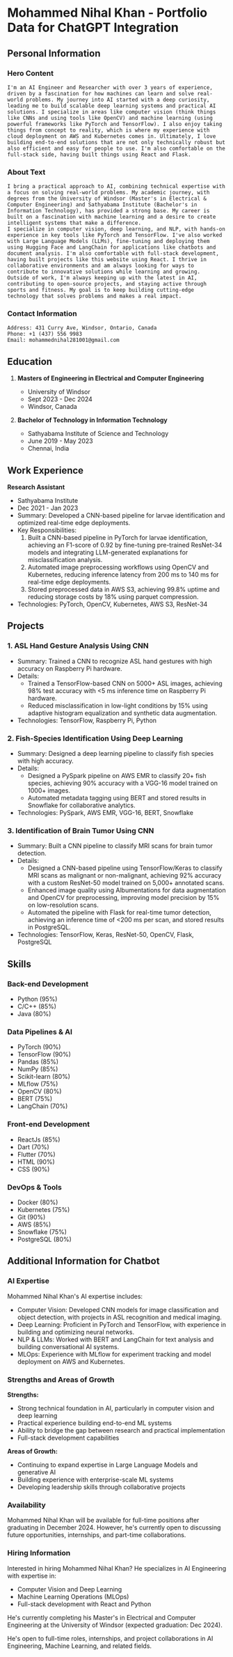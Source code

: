 # Mohammed Nihal Khan - Portfolio Data for ChatGPT Integration

## Personal Information

### Hero Content
```
I'm an AI Engineer and Researcher with over 3 years of experience, driven by a fascination for how machines can learn and solve real-world problems. My journey into AI started with a deep curiosity, leading me to build scalable deep learning systems and practical AI solutions. I specialize in areas like computer vision (think things like CNNs and using tools like OpenCV) and machine learning (using powerful frameworks like PyTorch and TensorFlow). I also enjoy taking things from concept to reality, which is where my experience with cloud deployment on AWS and Kubernetes comes in. Ultimately, I love building end-to-end solutions that are not only technically robust but also efficient and easy for people to use. I'm also comfortable on the full-stack side, having built things using React and Flask.
```

### About Text
```
I bring a practical approach to AI, combining technical expertise with a focus on solving real-world problems. My academic journey, with degrees from the University of Windsor (Master's in Electrical & Computer Engineering) and Sathyabama Institute (Bachelor's in Information Technology), has provided a strong base. My career is built on a fascination with machine learning and a desire to create intelligent systems that make a difference.
I specialize in computer vision, deep learning, and NLP, with hands-on experience in key tools like PyTorch and TensorFlow. I've also worked with Large Language Models (LLMs), fine-tuning and deploying them using Hugging Face and LangChain for applications like chatbots and document analysis. I'm also comfortable with full-stack development, having built projects like this website using React. I thrive in collaborative environments and am always looking for ways to contribute to innovative solutions while learning and growing.
Outside of work, I'm always keeping up with the latest in AI, contributing to open-source projects, and staying active through sports and fitness. My goal is to keep building cutting-edge technology that solves problems and makes a real impact.
```

### Contact Information
```
Address: 431 Curry Ave, Windsor, Ontario, Canada
Phone: +1 (437) 556 9983
Email: mohammednihal281001@gmail.com
```

## Education

1. **Masters of Engineering in Electrical and Computer Engineering**
   - University of Windsor
   - Sept 2023 - Dec 2024
   - Windsor, Canada

2. **Bachelor of Technology in Information Technology**
   - Sathyabama Institute of Science and Technology
   - June 2019 - May 2023
   - Chennai, India

## Work Experience

**Research Assistant**
- Sathyabama Institute
- Dec 2021 - Jan 2023
- Summary: Developed a CNN-based pipeline for larvae identification and optimized real-time edge deployments.
- Key Responsibilities:
  1. Built a CNN-based pipeline in PyTorch for larvae identification, achieving an F1-score of 0.92 by fine-tuning pre-trained ResNet-34 models and integrating LLM-generated explanations for misclassification analysis.
  2. Automated image preprocessing workflows using OpenCV and Kubernetes, reducing inference latency from 200 ms to 140 ms for real-time edge deployments.
  3. Stored preprocessed data in AWS S3, achieving 99.8% uptime and reducing storage costs by 18% using parquet compression.
- Technologies: PyTorch, OpenCV, Kubernetes, AWS S3, ResNet-34

## Projects

### 1. ASL Hand Gesture Analysis Using CNN
- Summary: Trained a CNN to recognize ASL hand gestures with high accuracy on Raspberry Pi hardware.
- Details:
  - Trained a TensorFlow-based CNN on 5000+ ASL images, achieving 98% test accuracy with <5 ms inference time on Raspberry Pi hardware.
  - Reduced misclassification in low-light conditions by 15% using adaptive histogram equalization and synthetic data augmentation.
- Technologies: TensorFlow, Raspberry Pi, Python

### 2. Fish-Species Identification Using Deep Learning
- Summary: Designed a deep learning pipeline to classify fish species with high accuracy.
- Details:
  - Designed a PySpark pipeline on AWS EMR to classify 20+ fish species, achieving 90% accuracy with a VGG-16 model trained on 1000+ images.
  - Automated metadata tagging using BERT and stored results in Snowflake for collaborative analytics.
- Technologies: PySpark, AWS EMR, VGG-16, BERT, Snowflake

### 3. Identification of Brain Tumor Using CNN
- Summary: Built a CNN pipeline to classify MRI scans for brain tumor detection.
- Details:
  - Designed a CNN-based pipeline using TensorFlow/Keras to classify MRI scans as malignant or non-malignant, achieving 92% accuracy with a custom ResNet-50 model trained on 5,000+ annotated scans.
  - Enhanced image quality using Albumentations for data augmentation and OpenCV for preprocessing, improving model precision by 15% on low-resolution scans.
  - Automated the pipeline with Flask for real-time tumor detection, achieving an inference time of <200 ms per scan, and stored results in PostgreSQL.
- Technologies: TensorFlow, Keras, ResNet-50, OpenCV, Flask, PostgreSQL

## Skills

### Back-end Development
- Python (95%)
- C/C++ (85%)
- Java (80%)

### Data Pipelines & AI
- PyTorch (90%)
- TensorFlow (90%)
- Pandas (85%)
- NumPy (85%)
- Scikit-learn (80%)
- MLflow (75%)
- OpenCV (80%)
- BERT (75%)
- LangChain (70%)

### Front-end Development
- ReactJs (85%)
- Dart (70%)
- Flutter (70%)
- HTML (90%)
- CSS (90%)

### DevOps & Tools
- Docker (80%)
- Kubernetes (75%)
- Git (90%)
- AWS (85%)
- Snowflake (75%)
- PostgreSQL (80%)

## Additional Information for Chatbot

### AI Expertise
Mohammed Nihal Khan's AI expertise includes:
- Computer Vision: Developed CNN models for image classification and object detection, with projects in ASL recognition and medical imaging.
- Deep Learning: Proficient in PyTorch and TensorFlow, with experience in building and optimizing neural networks.
- NLP & LLMs: Worked with BERT and LangChain for text analysis and building conversational AI systems.
- MLOps: Experience with MLflow for experiment tracking and model deployment on AWS and Kubernetes.

### Strengths and Areas of Growth
**Strengths:**
- Strong technical foundation in AI, particularly in computer vision and deep learning
- Practical experience building end-to-end ML systems
- Ability to bridge the gap between research and practical implementation
- Full-stack development capabilities

**Areas of Growth:**
- Continuing to expand expertise in Large Language Models and generative AI
- Building experience with enterprise-scale ML systems
- Developing leadership skills through collaborative projects

### Availability
Mohammed Nihal Khan will be available for full-time positions after graduating in December 2024. However, he's currently open to discussing future opportunities, internships, and part-time collaborations.

### Hiring Information
Interested in hiring Mohammed Nihal Khan?
He specializes in AI Engineering with expertise in:
- Computer Vision and Deep Learning
- Machine Learning Operations (MLOps)
- Full-stack development with React and Python

He's currently completing his Master's in Electrical and Computer Engineering at the University of Windsor (expected graduation: Dec 2024).

He's open to full-time roles, internships, and project collaborations in AI Engineering, Machine Learning, and related fields.
